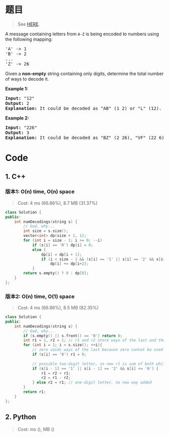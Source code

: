 # 题目

> See [HERE](https://leetcode.com/problems/decode-ways/).

<div><p>A message containing letters from <code>A-Z</code> is being encoded to numbers using the following mapping:</p>

<pre>'A' -&gt; 1
'B' -&gt; 2
...
'Z' -&gt; 26
</pre>

<p>Given a <strong>non-empty</strong> string containing only digits, determine the total number of ways to decode it.</p>

<p><strong>Example 1:</strong></p>

<pre><strong>Input:</strong> "12"
<strong>Output:</strong> 2
<strong>Explanation:</strong>&nbsp;It could be decoded as "AB" (1 2) or "L" (12).
</pre>

<p><strong>Example 2:</strong></p>

<pre><strong>Input:</strong> "226"
<strong>Output:</strong> 3
<strong>Explanation:</strong>&nbsp;It could be decoded as "BZ" (2 26), "VF" (22 6), or "BBF" (2 2 6).</pre>
</div>

# Code

## 1. C++

### 版本1: O(n) time, O(n) space

> Cost: 4 ms (66.86%), 8.7 MB (31.37%)

```C++
class Solution {
public:
    int numDecodings(string s) {
        // God, why...
        int size = s.size();
        vector<int> dp(size + 1, 1);
        for (int i = size - 1; i >= 0; --i)
            if (s[i] == '0') dp[i] = 0;
            else {
                dp[i] = dp[i + 1];
                if (i < size - 1 && (s[i] == '1' || s[i] == '2' && s[i+1] < '7'))
                    dp[i] += dp[i+2];
            }
        return s.empty() ? 0 : dp[0];
    }
};
```

### 版本2: O(n) time, O(1) space

> Cost: 4 ms (66.86%), 8.5 MB (82.35%)

```C++
class Solution {
public:
    int numDecodings(string s) {
        // God, why...
        if (s.empty() || s.front() == '0') return 0;
        int r1 = 1, r2 = 1; // r1 and r2 store ways of the last and the last of the last
        for (int i = 1; i < s.size(); ++i){
            // zero voids ways of the last because zero cannot be used separately
            if (s[i] == '0') r1 = 0;
            
            // possible two-digit letter, so new r1 is sum of both while new r2 is the old r1
            if (s[i - 1] == '1' || s[i - 1] == '2' && s[i] <= '6') {
                r1 = r2 + r1;
                r2 = r1 - r2;
            } else r2 = r1; // one-digit letter, no new way added
        }
        return r1;
    }
};
```

## 2. Python

> Cost: ms (), MB ()

```python

```
